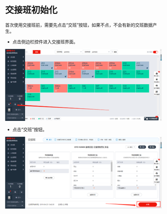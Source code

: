 # 交接班初始化

首次使用交接班前，需要先点击“交班”按钮，如果不点，不会有新的交班数据产生。

* 点击侧边栏控件进入交接班界面。

![](../../.gitbook/assets/image%20%28463%29.png)

* 点击“交班”按钮。

![](../../.gitbook/assets/image%20%2890%29.png)





